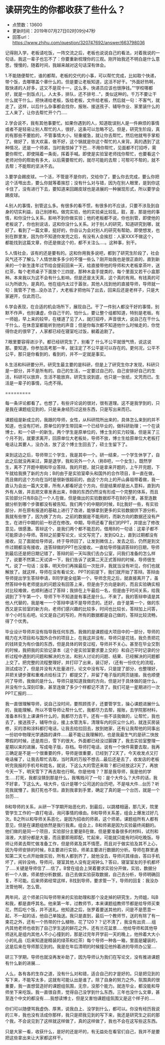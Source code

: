 # 读研究生的你都收获了些什么？
- 点赞数：13600
- 更新时间：2019年07月27日02时09分47秒
- 回答url：https://www.zhihu.com/question/320747692/answer/663798036
<body>
 <p data-pid="2BQR_ElS">记得刚入学，老板请吃饭，一阵交流之后，老板也说说自己的看法，对着我说的一句话，我这一辈子也忘不了：你要重新梳理你的三观。刚开始我还不明白是什么意思，慢慢的，随着时间，我越来越对这句话深有体会。</p>
 <p data-pid="7d5CJAXS">1.不能随便帮忙，谁的都帮。老板的交代的小事，可以帮忙完成，比如取个快递，带个饭，去哪哪盖个章什么的。但是要让老板知道，这活不好干。“外面好热啊，取快递的人好多，这又不是双十一，这么多，快递员应该也很挣钱。”“学校哪都好，就是一到饭点儿，人太多，排队，还不排号..."，类似这种的。千万不要让干什么就干什么，把快递给老板，饭给老板，文件给老板，然后就一句：不客气，就走了。这样，以后什么杂事都会找你，报账、接送孩子、辅导作业、家里装什么的工人来了，让你去帮忙开个门.....</p>
 <p data-pid="oQmpn3S0">2.学会说不，我有其他事要忙。如果你遇到的人，知道耽误别人是一件麻烦的事情或者不是轻易让别人帮忙的人，很好，这条可以忽略不记。但是，研究生阶段，真的有那些不要脸的，不管事情大小，轻重缓急，就让你去帮忙。然后他就甩手掌柜了。做好了，皆大欢喜，做不好，这个锅就是你这个帮忙的人来背。真的遇到了这种情况，还是一个师弟，当时我惊掉了下巴... 不用你帮忙，见面都不打招呼，需要你帮忙，即使隔着一条街，挥着手喊。即使是实验室老师找你帮忙，也要看这个老师对你的帮助有多大，以后需要帮忙的，就尽可能的去帮；可帮可不帮的，就不去帮；不能帮的坚决不去。</p>
 <p data-pid="zxTvlvNF">3.要学会踢皮球。一个活，不管是不是你的，交给你了，要么你去完成，要么你把这个活甩出去，要么你就等着挨怼；没有什么对与错，因为在别人眼里，是到你这卡住了，没有进行下去，要知道来回踢皮球也是进展的一种展现形式，所以要学会踢皮球。</p>
 <p data-pid="rJxbeOg9">4.别人的事情，别管这么多。有很多的看不惯，有很多的不应该，只要不涉及到自身的切实利益，自己别掺和。做完实验，他的实验桌比较乱，脏，差，那是他的事情，和你没什么关系，影响不到你做实验；他的老板都不说，你也别管，即使他的老板说了，你也别说话，这和你没什么关系。对于别人的研究，知道研究到哪，就好了。看到了一篇文章，挺好的，你自认为会对别人的研究有帮助，即使想发，也别在群里发，因为你不知道你发完之后，有没有人会挨怼：人家XXX不做这个，都能找到这篇文章，你还是做这个的，都不关注么....。这种事，别干。</p>
 <p data-pid="EAutOpFG">5.人情社会，该有的还是要有的。这和你用我多说吧，都到了研究生阶段了，社会风气还不了解么？人情世故多多少的不懂一些么？刚开始我也是很正直的，直到新来的一个新生逢年过节给会提前回来一天，给直接带他的导师和大老板拿茶叶，送红茶，每个老师桌子下面放个三四提，那种木盒手提类的，每个里面又若干小盒那种。本来我以为这不会有什么影响，但是还是太天真，这个真的有用。有钱真的可以为所欲为，是真的。他在组内太过于嚣张，其他人找到他的直接导师，导师就一句：我管不了他...没办法了，大老板才把他叫了出去，回来后还是老样子，只是大家避开，仅此而已。</p>
 <p data-pid="2bRXsI4Q">6.学会表现，在合适的机会场所下，展现自己。干了一件别人都没干好的事情，别默不作声，也别谦虚，你自己干的，怕什么，要让整个组都知道，特别是老板。有一师姐，早上来的较早，在楼道了见了人，就打招呼，声音很大，说自己在干什么干什么，在休息室都能听到他的声音；但是你每次都不知道他什么时候走的，你觉得你走的很早了，人家都已经在寝室吃过饭，躺着追剧了。</p>
 <p data-pid="PMpuCQ_E">7.眼里要容得进沙子。都已经研究生了，别看了 什么不公平就很气愤，说这说那。要知道，你参加高考那一年，就注定了不公平是可以存在的。更何况，公平不公平，那只是你看到的，看到的，并不一定就是事实。</p>
 <p data-pid="ZA9BJZWA">8.生活和科研要分开。研究生最主要的是科研，但是上了研究生你才发现，科研只是一部分，并不是所有的。自己的生活，一定要过自己的，自己安排好自己的生活，科研可以放弃，生活不能放弃。研究生说到底，也只是一张纸，文凭而已。生活是一辈子的事情，马虎不得。</p>
 <p data-pid="RI__vAQ3">=========</p>
 <p data-pid="OhFSQRBT">每一条评论都看了。也想了，有些评论说的很对，很有道理。这不是我学到的，只是我在课题组见到的，只是亲身经历过这些东西，只是写出来而已。</p>
 <p data-pid="zkVj0jlS">课题组是新成立的，我跟的导师，女性，从科研院所出来的，具体怎么来到的并不知道，也没有打听。原单位的学生带回来一个已经毕业的，做科研助理；一个在读博士，和一个研一的新生。两个学生是原单位的，博士生的实力较强，但是呆了三个月不到，就要求离开，回原单位大老板处，导师不放，博士生给原单位大老板打电话让其要人，没办法，放了这个博士生回去了，硕士生留下了。</p>
 <p data-pid="Qt6_a7-T">来到这边之后，导师带三个学生，我是其中一个。研一结束，一个学生休学了，自此之后就没再来过，算是退学，我和另外一个人（称B吧，一个女生）。既然学生，离不了开题中期和毕业答辩。我的开题，就只是拿来开题的，上午开完题，下午就给我换了新的方向；B的由于是实验室牵头和国外的合作项目，B一直在做，而且做的这个方向在当时是很新很超前的，由这个方向上的开山鼻祖带着做，我一直认为会出一篇大文章，所有人都看好这个方向，但是结果却是出人意料，直到内外有人做，并且把文章发表出来，B做的东西仍然没有形成一个完整的体系，而且实验部分只有B自己一个人在做，但是做出的实验数据却不在B的手里，甚至连数据分析到哪个步骤都没有被告知。我们两个的中期的时候，B比我好一些，有实验部分，并在原有报道的基础上进行了改进，能够拿到更多的实验数据供下游分析。我就有些惨了，因为换了方向，之前的数据是不能用的，而新方向的数据还没有产生，在进行中期的前一秒还在修改。中期，导师还看了我们的PPT，并提出了修改意见，很感激。答辩这个，是我们两个都不能忍的，借用B的一句话：这辈子都不可能原谅小导师。答辩之前要写论文，论文写完了，发到QQ上，直到过期都没有接收，见了面就给导师说，终于导师回了，让发到微信上，发去之后，仍然是到文件过期都没有接收，连答辩做的PPT也没接收。一直给导师强调答辩的日期，导师到最后还是把日期记错了，答辩的前一天叫我们去办公室，问我们准备的怎么样了，说要不然第二天试讲一下，我们告诉了说第二天正式答辩的时候，导师很生气，说了一句话：没事，明天你们再挨最后一次批评，我就当没有听见，你们也就解放了。就这样，导师在没有看论文、PPT的前提下，我们就开始了答辩。答辩由导师提出学生答辩申请，B同学是全组第一个，导师念完之后，就直接离开了，虽然答辩中有老师提出的问题没有回答上来，但是由于方向是新的，而且实验确实相对比较难做，也顺利通过了答辩；我排在上午最后一名，但是由于时间关系，给我调到了下午第一个，导师下午不知道是有事还是什么，不来了。我的答辩申请是其他人代替的，我是唯一一个答辩申请不是导师念的。还好，由于是第一个，做的东西又是实验室的新方向，老师们感兴趣的比较多，时间也比较长，答辩加上问答，半个小时左右吧。论文是自己的写的，所有的数据都是自己做的，答辩比较流畅，得了个优秀。</p>
 <p data-pid="d29HMM2x">毕业设计导师并没有指导我任何东西，我做的是课题组大项目中的一部分，导师的精力在大项目和与国外合作的项目上，在我这并没有，导师只是花钱，我负责把花的钱转变为有价值的东西，但是具体的转变过程，导师并不关心。甚至在毕业交割的时候，我把我的实验记录本（这个是实验室要求要上交的）和自己平时记录的分析过程中遇到的问题和解决的方法，和别人讨论的问题、结果、已经解决的问题都上交了。把完整的流程整理好，并打印了出来，装订好，（还有一份优化的流程，测试成功了，但是并没有大批量进行，论文中没有写，只是提了部分，也整理好，并把关键步骤和重难点给标注了）都提交了，并留了电子版的网页链接。我也顺便问了导师，我做的是什么，导师只是知道我做的方向，但是对于具体做的是什么，并没有什么深刻印象，甚至连做了多少个样都记不清了。我们可是一星期进行一次PPT汇报的.....</p>
 <p data-pid="4yuPdmV0">我一直很理解导师，说自己没时间，要照顾孩子，还要管学生，操心课题进展什么的，我能理解。所以不管导师让帮什么忙，我都尽力去帮，报账，去学院那材料，准备本科生上课课件什么的，我都尽力去干。还有一些不该我做的，让帮忙，我也去了，接送孩子，辅导作业，接上水管洗车，清理车内的灰尘什么的，就连买房装修，买的漆和涂料都打电话，让我去给拉回去，放到她家，还有让我帮他的同事出一份初中物理光学通路的课件......最不能让我理解的，也是我最生气的是研二快放寒假的时候，还是周日，雪下的很大，外面都已经没过脚踝了，我去实验室整理一星期以来的进展，写成电子版，存档。导师打电话，说有一个快件需要去取，我再三确定是不是一个很重要的件，导师是很重要，已经到了2天了，今天收发点又打电话催了，让我去帮忙去取，当时真的万般不想去...最后还是去了，收发店的老板听完我报的手机号和姓名，就说，下这么大的雪还来取？都已经放这2天了，再放今天一下，明天雪下了再去取也行啊。你是他啥？？那是我导师，我是他的学生.....打死，我都没猜到那是什么，我嘴贱问了一句：是个大件么？大件的话，我不好拿，下这么大。啥大件，估计是哪个公司送的台历吧，不是啥大件...台历？听完我就懵了。我打死也不信，直到我拿到手里，确定了真的是一个台历，就是一个台历....</p>
 <p data-pid="zPU1L8Cj">B和导师的关系，从研一下学期开始恶化的，到最后，以跳楼相逼，那几天，院里管学生工作的一直打电话，询问事情的缘由。B和导师关系差，组会上爆发过好几次。B之所以和导师关系恶化，是因为招收的师弟，这个师弟，课题组所有人都有意见，但是在课题组依然是我行我素。组会上，B和师弟是因为实验最终闹翻的。他们做的是同一个项目，实验部分主要是B在做，但是要准备很多的材料，试剂和溶液，大部分都是大量，而且要即用即配，忙起来，可能就只能有时间吃晚饭。导师让师弟去帮忙做准备工作，但是师弟及其不情愿，而且对于做实验及其不上心，因为导师安排的时候，B主要进行实验，师弟主要进行数据的分析。导师在群里通知第二天七点开始做实验，所有人都到齐了，就他没去，导师问其缘由，答曰手机坏了，闹铃没响，导师问，寝室其他人没有定闹钟么？答曰，寝室室友的手机都坏了.....关键是导师信了....信了。B曾在组会上哭着要求实验分开做，实验，数据分析一个人做，师弟想分析数据，自己去做实验获取数据，自己去分析，导师明确回复，不可能。后来师弟经常这样，B找到导师，要求管一下，导师的回复：我没办法管他啊，怎么管。</p>
 <p data-pid="cLAE7Bm7">两年间，这个师弟只叫导师带来的实验助理和那个没走掉的研究生，为师姐，叫B和我，都是直呼其名。他来第一年，过教师节，本来课题组教师节都是给导师买束花，然后吃个饭，并不送礼。他知道之后，张罗着要送其他的，问是不是愿意一起，不一起的话，他自己单独送。我只是直到，最后一个教师节，送的有除了有一束花之外，还有一个热带的什么植物，花了120？？记不清了，我没有出资.....组内其他老师也收到了自己学生送的鲜花之外，还有兰花盆景.....他给导师和其他导师送礼是组内其他人不小心撞到的，那是过完年开学前一天的晚上，他拎着大大小小的礼品（后来知道是精装的绿茶和红茶）每个导师一种各一箱，里面是罐装的，这是后来在导师那见到的。我是在年后清明的时候撞见他拎着进的导师办公室....</p>
 <p data-pid="GRgkts7J">研三下学期，导师也就没再发补助了，因为导师认为我们在写论文，没有推进课题有什么新的进展....</p>
 <p data-pid="dC94aqIx">人么，各有各的生存之道，没有什么对和错，适合自己的才是好的。只是把见到的写下来，不能写太多，这就有可能认出是谁了。除了自身的努力之外，氛围真的很重要，我一直想营造好的课题组氛围，无奈，没那个能力。就连毕业，都没能和导师坐下来吃饭。我一直很自责，觉得自己没学到什么东西，三年也没什么文章，甚至连个中文的都没有.....我想读博士，但是又害怕课题组氛围又是这个样子的.....</p>
 <p data-pid="Xvd-XiUV">你们可以随便骂我虚伪、厚黑，说我白上、没学到什么，都可以。你没有经历我说的三年，我也没有活成你那样，我只是把我见到的写下来，我还是研究生之前的那个我，不会说见到了这样就这样做了，真的这样做了，我也不会在这写些这东西。</p>
 <p data-pid="BBuhMFpk">只是大家一看，收获什么，是好的还是坏的，有无益处在看官们自己，我并不是要把这些拿出来让大家都这样干。</p>
 <p></p>
 <p></p>
 <p></p>
 <p></p>
</body>